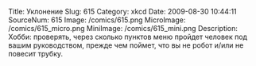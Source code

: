 Title: Уклонение 
Slug: 615 
Category: xkcd 
Date: 2009-08-30 10:44:11 
SourceNum: 615 
Image: /comics/615.png 
MicroImage: /comics/615_micro.png 
MiniImage: /comics/615_mini.png 
Description: Хобби: проверять, через сколько пунктов меню пройдет человек под вашим руководством, прежде чем поймет, что вы не робот и/или не повесит трубку. 

